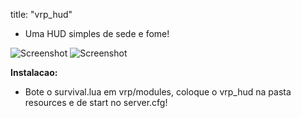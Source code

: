 title: "vrp_hud"
 - Uma HUD simples de sede e fome!


  ![Screenshot](https://imgur.com/r4XV6lb.png)
  ![Screenshot](https://imgur.com/QvUPXwk.png)
  
 **Instalacao:**
  - Bote o survival.lua em vrp/modules, coloque o vrp_hud na pasta resources e de start no server.cfg!
